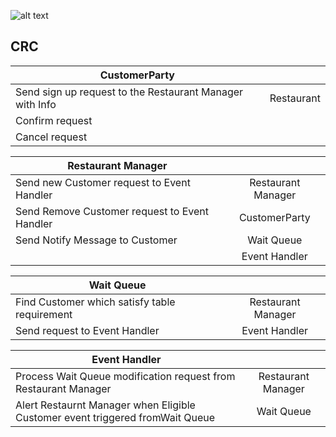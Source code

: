 ![alt text](/din-tai-fung.png "din tai fung")











## CRC

| CustomerParty   |       | 
|----------|:-------------:|
| Send sign up request to the Restaurant Manager with Info | Restaurant |
| Confirm request |      |
| Cancel request   |      | 

| Restaurant Manager  |            | 
|----------|:-------------:|
| Send new Customer request to Event Handler | Restaurant Manager |
| Send Remove Customer request to Event Handler |  CustomerParty | 
| Send Notify Message to Customer              |Wait Queue|
|                                           |Event Handler|

| Wait Queue   |            | 
|----------|:-------------:|
| Find Customer which satisfy table requirement | Restaurant Manager |
| Send request to Event Handler | Event Handler | 

| Event Handler   |            | 
|----------|:-------------:|
| Process Wait Queue modification request from Restaurant Manager  | Restaurant Manager |
| Alert Restaurnt Manager when Eligible Customer event triggered fromWait Queue  | Wait Queue | 

